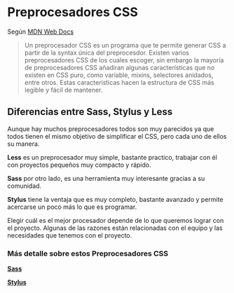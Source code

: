 # Preprocesadores CSS

Según [MDN Web Docs](https://developer.mozilla.org/es/docs/Glossary/Preprocesador_CSS)

>Un preprocesador CSS es un programa que te permite generar CSS a partir de la syntax única del preprocesdor. Existen varios preprocesadores CSS de los cuales escoger, sin embargo la mayoría de preprocesadores CSS añadiran algunas características que no existen en CSS puro, como variable, mixins, selectores anidados, entre otros. Estas características hacen la estructura de CSS más legible y fácil de mantener.

## Diferencias entre Sass, Stylus y Less

Aunque hay muchos preprocesadores todos son muy parecidos ya que todos tienen el mismo objetivo de simplificar el CSS, pero cada uno de ellos su manera.

**Less** es un preprocesador muy simple, bastante practico, trabajar con él con proyectos pequeños muy compacto y rápido.

**Sass** por otro lado, es una herramienta muy interesante gracias a su comunidad.

**Stylus** tiene la ventaja que es muy completo, bastante avanzado y permite acercarse un poco más lo que es programar.

Elegir cuál es el mejor procesador depende de lo que queremos lograr con el proyecto. Algunas de las razones están relacionadas con el equipo y las necesidades que tenemos con el proyecto.

### Más detalle sobre estos Preprocesadores CSS

[**Sass**](https://github.com/wlizama/MDManual/tree/master/content/Preprocesadores-CSS/Sass.md)

[**Stylus**](https://github.com/wlizama/MDManual/tree/master/content/Preprocesadores-CSS/Stylus.md)


